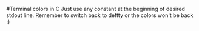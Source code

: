 #Terminal colors in C
Just use any constant at the beginning of desired stdout line.
Remember to switch back to deftty or the colors won't be back :)
